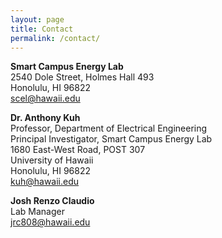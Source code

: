 ```yaml
---
layout: page
title: Contact
permalink: /contact/
---
```


**Smart Campus Energy Lab**  
2540 Dole Street, Holmes Hall 493  
Honolulu, HI 96822  
[scel@hawaii.edu](mailto:scel@hawaii.edu)  

**Dr. Anthony Kuh**  
Professor, Department of Electrical Engineering  
Principal Investigator, Smart Campus Energy Lab  
1680 East-West Road, POST 307  
University of Hawaii  
Honolulu, HI 96822  
[kuh@hawaii.edu](mailto:kuh@hawaii.edu)  

**Josh Renzo Claudio**  
Lab Manager  
[jrc808@hawaii.edu](mailto:jrc808@hawaii.edu)  
